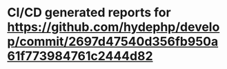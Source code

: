# CI/CD generated reports for https://github.com/hydephp/develop/commit/2697d47540d356fb950a61f773984761c2444d82
